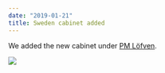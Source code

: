 ```yaml
---
date: "2019-01-21"
title: Sweden cabinet added
---
```


We added the new cabinet under [PM Löfven](http://www.parlgov.org/explore/swe/cabinet/2019-01-18/).

![](/images/parliament-netherlands.jpg)
